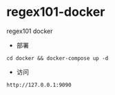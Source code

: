 # regex101-docker
regex101 docker

- 部署
```
cd docker && docker-compose up -d 
```
- 访问
```
http://127.0.0.1:9090
```
